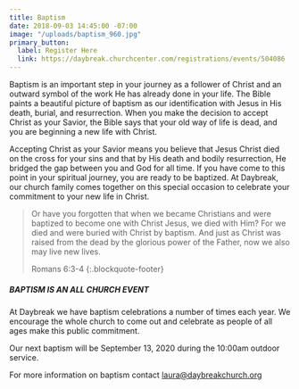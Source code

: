 ```yaml
---
title: Baptism
date: 2018-09-03 14:45:00 -07:00
image: "/uploads/baptism_960.jpg"
primary_button:
  label: Register Here
  link: https://daybreak.churchcenter.com/registrations/events/504086
---
```


Baptism is an important step in your journey as a follower of Christ and an outward symbol of the work He has already done in your life. The Bible paints a beautiful picture of baptism as our identification with Jesus in His death, burial, and resurrection. When you make the decision to accept Christ as your Savior, the Bible says that your old way of life is dead, and you are beginning a new life with Christ.

Accepting Christ as your Savior means you believe that Jesus Christ died on the cross for your sins and that by His death and bodily resurrection, He bridged the gap between you and God for all time. If you have come to this point in your spiritual journey, you are ready to be baptized. At Daybreak, our church family comes together on this special occasion to celebrate your commitment to your new life in Christ.

> Or have you forgotten that when we became Christians and were baptized to become one with Christ Jesus, we died with Him? For we died and were buried with Christ by baptism. And just as Christ was raised from the dead by the glorious power of the Father, now we also may live new lives.
>
> Romans 6:3-4
> {:.blockquote-footer}

##### BAPTISM IS AN ALL CHURCH EVENT

At Daybreak we have baptism celebrations a number of times each year. We encourage the whole church to come out and celebrate as people of all ages make this public commitment.

Our next baptism will be September 13, 2020 during the 10:00am outdoor service.


For more information on baptism contact [laura@daybreakchurch.org](mailto:laura@daybreakchurch.org)
